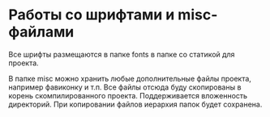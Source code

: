 Работы со шрифтами и misc-файлами
=================================

Все шрифты размещаются в папке fonts в папке со статикой для проекта.

В папке misc можно хранить любые дополнительные файлы проекта, например фавиконку и т.п. Все файлы отсюда буду скопированы в корень скомпилированного проекта. Поддерживается вложенность директорий. При копировании файлов иерархия папок будет сохранена.
